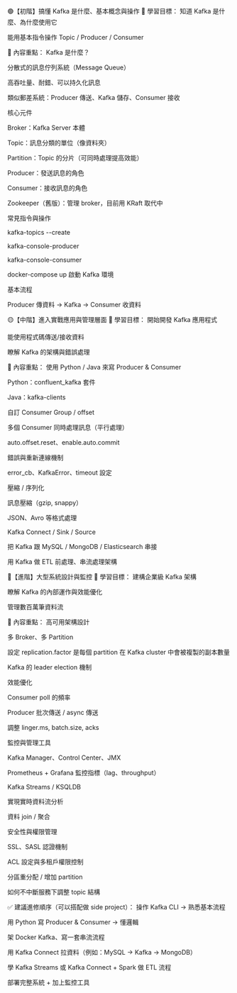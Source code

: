 🟢【初階】搞懂 Kafka 是什麼、基本概念與操作
🎯 學習目標：
知道 Kafka 是什麼、為什麼使用它

能用基本指令操作 Topic / Producer / Consumer

📘 內容重點：
Kafka 是什麼？

分散式的訊息佇列系統（Message Queue）

高吞吐量、耐錯、可以持久化訊息

類似郵差系統：Producer 傳送、Kafka 儲存、Consumer 接收

核心元件

Broker：Kafka Server 本體

Topic：訊息分類的單位（像資料夾）

Partition：Topic 的分片（可同時處理提高效能）

Producer：發送訊息的角色

Consumer：接收訊息的角色

Zookeeper（舊版）：管理 broker，目前用 KRaft 取代中

常見指令與操作

kafka-topics --create

kafka-console-producer

kafka-console-consumer

docker-compose up 啟動 Kafka 環境

基本流程

Producer 傳資料 → Kafka → Consumer 收資料

🟡【中階】進入實戰應用與管理層面
🎯 學習目標：
開始開發 Kafka 應用程式

能使用程式碼傳送/接收資料

瞭解 Kafka 的架構與錯誤處理

📘 內容重點：
使用 Python / Java 來寫 Producer & Consumer

Python：confluent_kafka 套件

Java：kafka-clients

自訂 Consumer Group / offset

多個 Consumer 同時處理訊息（平行處理）

auto.offset.reset、enable.auto.commit

錯誤與重新連線機制

error_cb、KafkaError、timeout 設定

壓縮 / 序列化

訊息壓縮（gzip, snappy）

JSON、Avro 等格式處理

Kafka Connect / Sink / Source

把 Kafka 跟 MySQL / MongoDB / Elasticsearch 串接

用 Kafka 做 ETL 前處理、串流處理架構

🔴【進階】大型系統設計與監控
🎯 學習目標：
建構企業級 Kafka 架構

瞭解 Kafka 的內部運作與效能優化

管理數百萬筆資料流

📘 內容重點：
高可用架構設計

多 Broker、多 Partition

設定 replication.factor 是每個 partition 在 Kafka cluster 中會被複製的副本數量

Kafka 的 leader election 機制

效能優化

Consumer poll 的頻率

Producer 批次傳送 / async 傳送

調整 linger.ms, batch.size, acks

監控與管理工具

Kafka Manager、Control Center、JMX

Prometheus + Grafana 監控指標（lag、throughput）

Kafka Streams / KSQLDB

實現實時資料流分析

資料 join / 聚合

安全性與權限管理

SSL、SASL 認證機制

ACL 設定與多租戶權限控制

分區重分配 / 增加 partition

如何不中斷服務下調整 topic 結構

✅ 建議進修順序（可以搭配做 side project）：
操作 Kafka CLI → 熟悉基本流程

用 Python 寫 Producer & Consumer → 懂邏輯

架 Docker Kafka、寫一套串流流程

用 Kafka Connect 拉資料（例如：MySQL → Kafka → MongoDB）

學 Kafka Streams 或 Kafka Connect + Spark 做 ETL 流程

部署完整系統 + 加上監控工具

